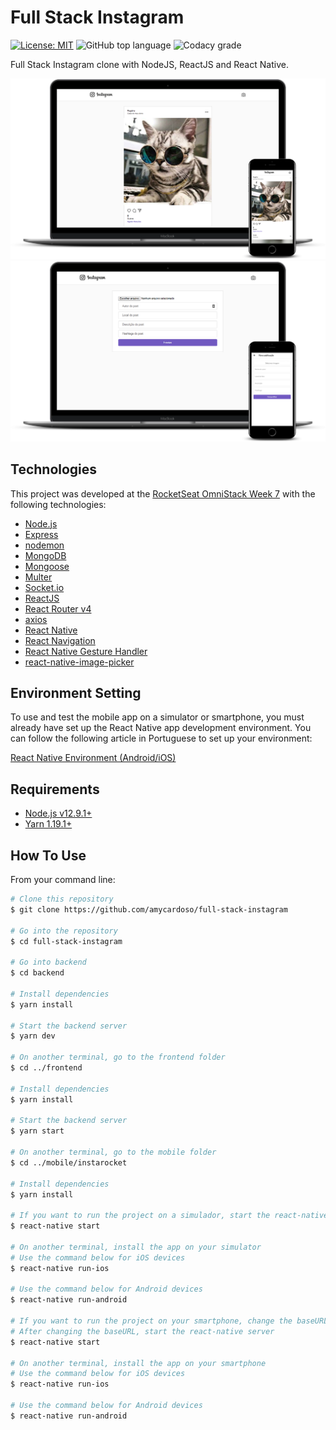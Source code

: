 # Full Stack Instagram
[![License: MIT](https://img.shields.io/badge/License-MIT-yellow.svg)](https://github.com/amycardoso/full-stack-instagram/blob/master/LICENSE)
![GitHub top language](https://img.shields.io/github/languages/top/amycardoso/full-stack-instagram)
![Codacy grade](https://img.shields.io/codacy/grade/adc4ff7f52af47ddaedc8fe578217e85)

Full Stack Instagram clone with NodeJS, ReactJS and React Native. 

![Posts feed page](https://raw.githubusercontent.com/amycardoso/full-stack-instagram/master/prints/Feed.png)
![Page to make a new post](https://raw.githubusercontent.com/amycardoso/full-stack-instagram/master/prints/New.png)
## Technologies

This project was developed at the [RocketSeat OmniStack Week 7](https://rocketseat.com.br) with the following technologies:

-  [Node.js](https://nodejs.org)
-  [Express](https://expressjs.com/)
-  [nodemon](https://github.com/remy/nodemon)
-  [MongoDB](https://mongodb.com)
-  [Mongoose](https://mongoosejs.com/)
-  [Multer](https://github.com/expressjs/multer)
-  [Socket.io](https://socket.io/)
-  [ReactJS](https://reactjs.org/)
-  [React Router v4](https://github.com/ReactTraining/react-router)
-  [axios](https://github.com/axios/axios)
-  [React Native](http://facebook.github.io/react-native/)
-  [React Navigation](https://reactnavigation.org/)
-  [React Native Gesture Handler](https://kmagiera.github.io/react-native-gesture-handler/)
-  [react-native-image-picker](https://github.com/react-native-community/react-native-image-picker)

## Environment Setting

To use and test the mobile app on a simulator or smartphone, you must already have set up the React Native app development environment. You can follow the following article in Portuguese to set up your environment:

[React Native Environment (Android/iOS)](https://docs.rocketseat.dev/ambiente-react-native/introducao)

## Requirements

 -  [Node.js v12.9.1+](https://nodejs.org)
 - [Yarn 1.19.1+](https://yarnpkg.com)

## How To Use

From your command line:

```bash
# Clone this repository
$ git clone https://github.com/amycardoso/full-stack-instagram 

# Go into the repository
$ cd full-stack-instagram

# Go into backend
$ cd backend

# Install dependencies
$ yarn install

# Start the backend server
$ yarn dev

# On another terminal, go to the frontend folder
$ cd ../frontend

# Install dependencies
$ yarn install

# Start the backend server
$ yarn start

# On another terminal, go to the mobile folder
$ cd ../mobile/instarocket

# Install dependencies
$ yarn install

# If you want to run the project on a simulador, start the react-native server as it is
$ react-native start

# On another terminal, install the app on your simulator
# Use the command below for iOS devices
$ react-native run-ios

# Use the command below for Android devices
$ react-native run-android

# If you want to run the project on your smartphone, change the baseURL on src/services/api.js to your machine's ethernet adapter IP. Use the ethernet adapter IP if you're on a cable connection or the WiFi adapter IP if you're on a wireless connection.
# After changing the baseURL, start the react-native server
$ react-native start

# On another terminal, install the app on your smartphone
# Use the command below for iOS devices
$ react-native run-ios

# Use the command below for Android devices
$ react-native run-android
```
